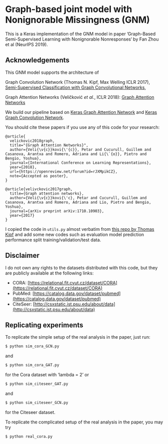 # Graph-based joint model with Nonignorable Missingness (GNM)
This is a Keras implementation of the GNM model in paper ’Graph-Based Semi-Supervised Learning with Nonignorable Nonresponses‘ by Fan Zhou et al (NeurIPS 2019).

## Acknowledgements
This GNM model supports the architecture of 

Graph Convolution Network (Thomas N. Kipf, Max Welling ICLR 2017), [Semi-Supervised Classification with Graph Convolutional Networks](http://arxiv.org/abs/1609.02907),

Graph Attention Networks (Veličković *et al.*, ICLR 2018): [Graph Attention Networks](https://arxiv.org/abs/1710.10903)

We build our pipeline based on [Keras Graph Attention Network](https://github.com/danielegrattarola/keras-gat) and [Keras Graph Convolution Network](https://github.com/tkipf/keras-gcn).

You should cite these papers if you use any of this code for your research:
```
@article{
  velickovic2018graph,
  title="{Graph Attention Networks}",
  author={Veli{\v{c}}kovi{\'{c}}, Petar and Cucurull, Guillem and Casanova, Arantxa and Romero, Adriana and Li{\`{o}}, Pietro and Bengio, Yoshua},
  journal={International Conference on Learning Representations},
  year={2018},
  url={https://openreview.net/forum?id=rJXMpikCZ},
  note={Accepted as poster},
}

@article{velivckovic2017graph,
  title={Graph attention networks},
  author={Veli{\v{c}}kovi{\'c}, Petar and Cucurull, Guillem and Casanova, Arantxa and Romero, Adriana and Lio, Pietro and Bengio, Yoshua},
  journal={arXiv preprint arXiv:1710.10903},
  year={2017}
}
```

I copied the code in `utils.py` almost verbatim from [this repo by Thomas Kipf](https://github.com/tkipf/gcn) and add some new codes such as evaluation model prediction performance split training/validation/test data. 


## Disclaimer
I do not own any rights to the datasets distributed with this code, but they are publicly available at the following links:

- CORA: [https://relational.fit.cvut.cz/dataset/CORA](https://relational.fit.cvut.cz/dataset/CORA)
- PubMed: [https://catalog.data.gov/dataset/pubmed](https://catalog.data.gov/dataset/pubmed)
- CiteSeer: [http://csxstatic.ist.psu.edu/about/data](http://csxstatic.ist.psu.edu/about/data)


## Replicating experiments
To replicate the simple setup of the real analysis in the paper, just run:
```sh
$ python sim_cora_GCN.py
```
and 
```sh
$ python sim_cora_GAT.py
```
for the Cora dataset with ‘lambda = 2’ or

```sh
$ python sim_citeseer_GAT.py
```
and 
```sh
$ python sim_citeseer_GCN.py
```
for the Citeseer dataset.

To replicate the complicated setup of the real analysis in the paper, you may try
```sh
$ python real_cora.py
```

